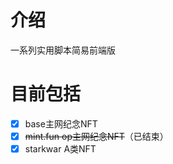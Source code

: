 # 介绍
一系列实用脚本简易前端版

# 目前包括
- [x] base主网纪念NFT
- [x] <del>mint.fun op主网纪念NFT</del>（已结束）
- [x] starkwar A类NFT
